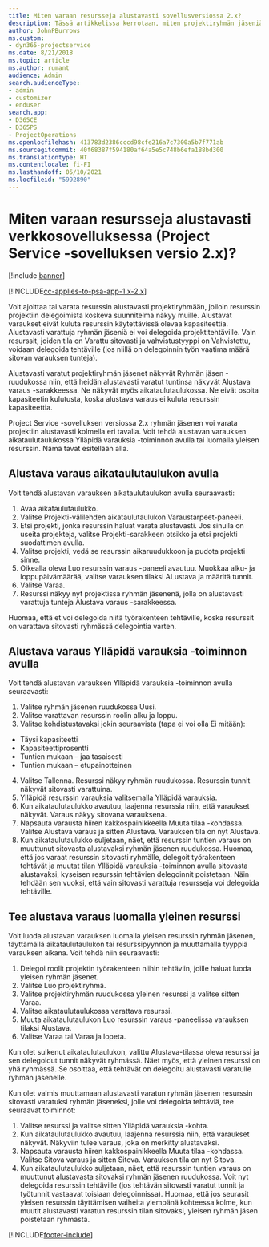 ```yaml
---
title: Miten varaan resursseja alustavasti sovellusversiossa 2.x?
description: Tässä artikkelissa kerrotaan, miten projektiryhmän jäseniä varataan alustavasti Project Service -sovelluksessa.
author: JohnPBurrows
ms.custom:
- dyn365-projectservice
ms.date: 8/21/2018
ms.topic: article
ms.author: rumant
audience: Admin
search.audienceType:
- admin
- customizer
- enduser
search.app:
- D365CE
- D365PS
- ProjectOperations
ms.openlocfilehash: 413783d2386cccd98cfe216a7c7300a5b7f771ab
ms.sourcegitcommit: 40f68387f594180af64a5e5c748b6efa188bd300
ms.translationtype: HT
ms.contentlocale: fi-FI
ms.lasthandoff: 05/10/2021
ms.locfileid: "5992890"
---
```

# <a name="how-do-i-soft-book-resources-in-the-web-app-project-service-app-v2x"></a>Miten varaan resursseja alustavasti verkkosovelluksessa (Project Service -sovelluksen versio 2.x)?

[!include [banner](../includes/psa-now-project-operations.md)]

[!INCLUDE[cc-applies-to-psa-app-1.x-2.x](../includes/cc-applies-to-psa-app-1x-2x.md)]

Voit ajoittaa tai varata resurssin alustavasti projektiryhmään, jolloin resurssin projektiin delegoimista koskeva suunnitelma näkyy muille. Alustavat varaukset eivät kuluta resurssin käytettävissä olevaa kapasiteettia. Alustavasti varattuja ryhmän jäseniä ei voi delegoida projektitehtäville. Vain resurssit, joiden tila on Varattu sitovasti ja vahvistustyyppi on Vahvistettu, voidaan delegoida tehtäville (jos niillä on delegoinnin työn vaatima määrä sitovan varauksen tunteja).

Alustavasti varatut projektiryhmän jäsenet näkyvät Ryhmän jäsen -ruudukossa niin, että heidän alustavasti varatut tuntinsa näkyvät Alustava varaus -sarakkeessa. Ne näkyvät myös aikataulutaulukossa. Ne eivät osoita kapasiteetin kulutusta, koska alustava varaus ei kuluta resurssin kapasiteettia.

Project Service -sovelluksen versiossa 2.x ryhmän jäsenen voi varata projektiin alustavasti kolmella eri tavalla. Voit tehdä alustavan varauksen aikataulutaulukossa Ylläpidä varauksia -toiminnon avulla tai luomalla yleisen resurssin. Nämä tavat esitellään alla.

## <a name="soft-book-with-the-schedule-board"></a>Alustava varaus aikataulutaulukon avulla

Voit tehdä alustavan varauksen aikataulutaulukon avulla seuraavasti: 
1. Avaa aikataulutaulukko.
2. Valitse Projekti-välilehden aikataulutaulukon Varaustarpeet-paneeli.
3. Etsi projekti, jonka resurssin haluat varata alustavasti. Jos sinulla on useita projekteja, valitse Projekti-sarakkeen otsikko ja etsi projekti suodattimen avulla.
4. Valitse projekti, vedä se resurssin aikaruudukkoon ja pudota projekti sinne.
5. Oikealla oleva Luo resurssin varaus -paneeli avautuu. Muokkaa alku- ja loppupäivämäärää, valitse varauksen tilaksi ALustava ja määritä tunnit. 
6. Valitse Varaa.
7. Resurssi näkyy nyt projektissa ryhmän jäsenenä, jolla on alustavasti varattuja tunteja Alustava varaus -sarakkeessa.

Huomaa, että et voi delegoida niitä työrakenteen tehtäville, koska resurssit on varattava sitovasti ryhmässä delegointia varten.

## <a name="soft-book-using-the-maintain-bookings-feature"></a>Alustava varaus Ylläpidä varauksia -toiminnon avulla

Voit tehdä alustavan varauksen Ylläpidä varauksia -toiminnon avulla seuraavasti:
1. Valitse ryhmän jäsenen ruudukossa Uusi.
2. Valitse varattavan resurssin roolin alku ja loppu.
3. Valitse kohdistustavaksi jokin seuraavista (tapa ei voi olla Ei mitään):
- Täysi kapasiteetti
- Kapasiteettiprosentti
- Tuntien mukaan – jaa tasaisesti
- Tuntien mukaan – etupainotteinen
4. Valitse Tallenna. Resurssi näkyy ryhmän ruudukossa. Resurssin tunnit näkyvät sitovasti varattuina.
5. Ylläpidä resurssin varauksia valitsemalla Ylläpidä varauksia.
6. Kun aikataulutaulukko avautuu, laajenna resurssia niin, että varaukset näkyvät. Varaus näkyy sitovana varauksena.
7. Napsauta varausta hiiren kakkospainikkeella Muuta tilaa -kohdassa. Valitse Alustava varaus ja sitten Alustava. Varauksen tila on nyt Alustava.
8. Kun aikataulutaulukko suljetaan, näet, että resurssin tuntien varaus on muuttunut sitovasta alustavaksi ryhmän jäsenen ruudukossa.
Huomaa, että jos varaat resurssin sitovasti ryhmälle, delegoit työrakenteen tehtävät ja muutat tilan Ylläpidä varauksia -toiminnon avulla sitovasta alustavaksi, kyseisen resurssin tehtävien delegoinnit poistetaan. Näin tehdään sen vuoksi, että vain sitovasti varattuja resursseja voi delegoida tehtäville.

## <a name="soft-book-by-creating-a-generic-resource"></a>Tee alustava varaus luomalla yleinen resurssi

Voit luoda alustavan varauksen luomalla yleisen resurssin ryhmän jäsenen, täyttämällä aikataulutaulukon tai resurssipyynnön ja muuttamalla tyyppiä varauksen aikana.
Voit tehdä niin seuraavasti:

1. Delegoi roolit projektin työrakenteen niihin tehtäviin, joille haluat luoda yleisen ryhmän jäsenet.
2. Valitse Luo projektiryhmä.
3. Valitse projektiryhmän ruudukossa yleinen resurssi ja valitse sitten Varaa.
4. Valitse aikataulutaulukossa varattava resurssi.
5. Muuta aikataulutaulukon Luo resurssin varaus -paneelissa varauksen tilaksi Alustava.
6. Valitse Varaa tai Varaa ja lopeta.

Kun olet sulkenut aikataulutaulukon, valittu Alustava-tilassa oleva resurssi ja sen delegoidut tunnit näkyvät ryhmässä. Näet myös, että yleinen resurssi on yhä ryhmässä. Se osoittaa, että tehtävät on delegoitu alustavasti varatulle ryhmän jäsenelle.

Kun olet valmis muuttamaan alustavasti varatun ryhmän jäsenen resurssin sitovasti varatuksi ryhmän jäseneksi, jolle voi delegoida tehtäviä, tee seuraavat toiminnot:

1. Valitse resurssi ja valitse sitten Ylläpidä varauksia -kohta.
2. Kun aikataulutaulukko avautuu, laajenna resurssia niin, että varaukset näkyvät. Näkyviin tulee varaus, joka on merkitty alustavaksi.
3. Napsauta varausta hiiren kakkospainikkeella Muuta tilaa -kohdassa. Valitse Sitova varaus ja sitten Sitova. Varauksen tila on nyt Sitova.
4. Kun aikataulutaulukko suljetaan, näet, että resurssin tuntien varaus on muuttunut alustavasta sitovaksi ryhmän jäsenen ruudukossa. Voit nyt delegoida resurssin tehtäville (jos tehtävän sitovasti varatut tunnit ja työtunnit vastaavat toisiaan delegoinnissa). Huomaa, että jos seurasit yleisen resurssin täyttämisen vaiheita ylempänä kohteessa kolme, kun muutit alustavasti varatun resurssin tilan sitovaksi, yleisen ryhmän jäsen poistetaan ryhmästä.


[!INCLUDE[footer-include](../includes/footer-banner.md)]
